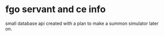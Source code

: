 # fgo servant and ce info
small database api created with a plan to make a summon simulator later on.
